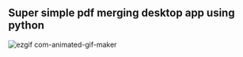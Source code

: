 ##  Super simple pdf merging desktop app using python 
![ezgif com-animated-gif-maker](https://github.com/user-attachments/assets/79674fbc-9a64-43b1-a290-f23ba34e45c2)
